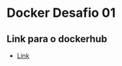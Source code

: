 # Docker Desafio 01

## Link para o dockerhub
-  [Link](https://hub.docker.com/r/tequelequeteque/fullcycle)